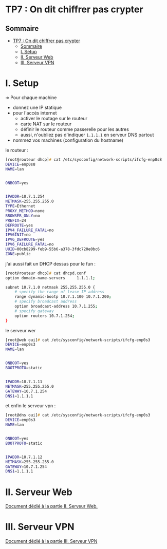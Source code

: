 # TP7 : On dit chiffrer pas crypter


## Sommaire

- [TP7 : On dit chiffrer pas crypter](#tp7--on-dit-chiffrer-pas-crypter)
  - [Sommaire](#sommaire)
  - [I. Setup](#i-setup)
  - [II. Serveur Web](#ii-serveur-web)
  - [III. Serveur VPN](#iii-serveur-vpn)


# I. Setup

➜ Pour chaque machine

- donnez une IP statique
- pour l'accès internet
  - activer le routage sur le routeur
  - carte NAT sur le routeur
  - définir le routeur comme passerelle pour les autres
  - aussi, n'oubliez pas d'indiquer `1.1.1.1` en serveur DNS partout
- nommez vos machines (configuration du hostname)

le routeur :
```zsh
[root@routeur dhcp]# cat /etc/sysconfig/network-scripts/ifcfg-enp0s8 
DEVICE=enp0s8
NAME=lan


ONBOOT=yes


IPADDR=10.7.1.254
NETMASK=255.255.255.0
TYPE=Ethernet
PROXY_METHOD=none
BROWSER_ONLY=no
PREFIX=24
DEFROUTE=yes
IPV4_FAILURE_FATAL=no
IPV6INIT=no
IPV6_DEFROUTE=yes
IPV6_FAILURE_FATAL=no
UUID=00cb8299-feb9-55b6-a378-3fdc720e0bc6
ZONE=public
```
j'ai aussi fait un DHCP dessus pour le fun :
```zsh
[root@routeur dhcp]# cat dhcpd.conf 
option domain-name-servers     1.1.1.1; 

subnet 10.7.1.0 netmask 255.255.255.0 {
    # specify the range of lease IP address
    range dynamic-bootp 10.7.1.100 10.7.1.200;
    # specify broadcast address
    option broadcast-address 10.7.1.255;
    # specify gateway
    option routers 10.7.1.254;
}
```  
le serveur wer
```zsh
[root@web oui]# cat /etc/sysconfig/network-scripts/ifcfg-enp0s3 
DEVICE=enp0s3
NAME=lan


ONBOOT=yes
BOOTPROTO=static


IPADDR=10.7.1.11
NETMASK=255.255.255.0
GATEWAY=10.7.1.254
DNS1=1.1.1.1
```
et enfin le serveur vpn :
```zsh
[root@dns oui]# cat /etc/sysconfig/network-scripts/ifcfg-enp0s3 
DEVICE=enp0s3
NAME=lan


ONBOOT=yes
BOOTPROTO=static


IPADDR=10.7.1.12
NETMASK=255.255.255.0
GATEWAY=10.7.1.254
DNS1=1.1.1.1
```
# II. Serveur Web

[Document dédié à la partie II. Serveur Web.](./web.md)

# III. Serveur VPN

[Document dédié à la partie III. Serveur VPN](./vpn.md)
